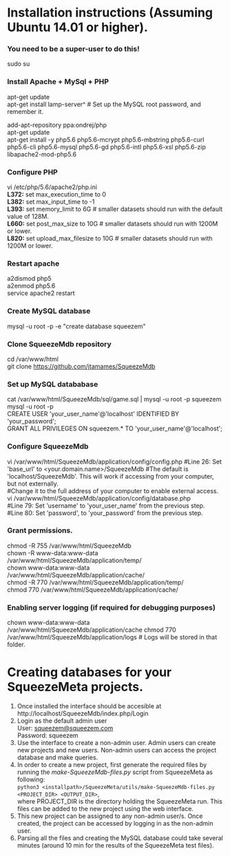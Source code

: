 # Installation instructions (Assuming Ubuntu 14.01 or higher).

### You need to be a super-user to do this!

sudo su

### Install Apache + MySql + PHP
apt-get update  
apt-get install lamp-server^ # Set up the MySQL root password, and remember it.

add-apt-repository ppa:ondrej/php  
apt-get update  
apt-get install -y php5.6 php5.6-mcrypt php5.6-mbstring php5.6-curl php5.6-cli php5.6-mysql php5.6-gd php5.6-intl php5.6-xsl php5.6-zip libapache2-mod-php5.6

### Configure PHP
vi /etc/php/5.6/apache2/php.ini  
**L372:** set max_execution_time to 0  
**L382:** set max_input_time to -1  
**L393:** set memory_limit to 6G # smaller datasets should run with the default value of 128M.  
**L660:** set post_max_size to 10G # smaller datasets should run with 1200M or lower.  
**L820:** set upload_max_filesize to 10G # smaller datasets should run with 1200M or lower.  


### Restart apache
a2dismod php5  
a2enmod php5.6  
service apache2 restart  

### Create MySQL database
mysql -u root -p -e "create database squeezem"  

### Clone SqueezeMdb repository
cd /var/www/html  
git clone https://github.com/jtamames/SqueezeMdb  

### Set up MySQL datababase
cat /var/www/html/SqueezeMdb/sql/game.sql | mysql -u root -p squeezem  
mysql -u root -p  
CREATE USER 'your_user_name'@'localhost' IDENTIFIED BY 'your_password';  
GRANT ALL PRIVILEGES ON squeezem.* TO 'your_user_name'@'localhost';  

### Configure SqueezeMdb
vi /var/www/html/SqueezeMdb/application/config/config.php 
#Line 26: Set 'base_url' to <your.domain.name>/SqueezeMdb 
#The default is 'localhost/SqueezeMdb'. This will work if accessing from your computer, but not externally.    
#Change it to the full address of your computer to enable external access.    
vi /var/www/html/SqueezeMdb/application/config/database.php  
#Line 79: Set 'username' to 'your_user_name' from the previous step.  
#Line 80: Set 'password', to 'your_password' from the previous step.  

### Grant permissions.
chmod -R 755 /var/www/html/SqueezeMdb  
chown -R www-data:www-data /var/www/html/SqueezeMdb/application/temp/  
chown www-data:www-data /var/www/html/SqueezeMdb/application/cache/  
chmod -R 770 /var/www/html/SqueezeMdb/application/temp/  
chmod 770 /var/www/html/SqueezeMdb/application/cache/

### Enabling server logging (if required for debugging purposes)
chown www-data:www-data /var/www/html/SqueezeMdb/application/cache 
chmod 770 /var/www/html/SqueezeMdb/application/logs # Logs will be stored in that folder. 

# Creating databases for your SqueezeMeta projects.
1. Once installed the interface should be accesible at http://localhost/SqueezeMdb/index.php/Login
2. Login as the default admin user  
   User: squeezem@squeezem.com  
   Password: squeezem
3. Use the interface to create a non-admin user. Admin users can create new projects and new users. Non-admin users can access the project database and make queries.  
4. In order to create a new project, first generate the required files by running the *make-SqueezeMdb-files.py* script from SqueezeMeta as following:  
`python3 <installpath>/SqueezeMeta/utils/make-SqueezeMdb-files.py <PROJECT_DIR> <OUTPUT_DIR>`,  
where PROJECT_DIR is the directory holding the SqueezeMeta run. This files can be added to the new project using the web interface.
5. This new project can be assigned to any non-admin user/s. Once created, the project can be accessed by logging in as the non-admin user.
6. Parsing all the files and creating the MySQL database could take several minutes (around 10 min for the results of the SqueezeMeta test files).
